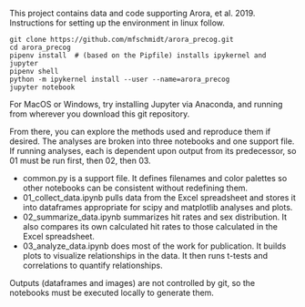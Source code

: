 This project contains data and code supporting Arora, et al. 2019.
Instructions for setting up the environment in linux follow.

    git clone https://github.com/mfschmidt/arora_precog.git
    cd arora_precog
    pipenv install  # (based on the Pipfile) installs ipykernel and jupyter
    pipenv shell
    python -m ipykernel install --user --name=arora_precog
    jupyter notebook
    
For MacOS or Windows, try installing Jupyter via Anaconda, and running from wherever you download
this git repository.

From there, you can explore the methods used and reproduce them if desired. The analyses are broken into three notebooks and one support file. If running analyses, each is dependent upon output from its predecessor, so 01 must be run first, then 02, then 03.

* common.py is a support file. It defines filenames and color palettes so other notebooks can be consistent without redefining them.
* 01_collect_data.ipynb pulls data from the Excel spreadsheet and stores it into dataframes appropriate for scipy and matplotlib analyses and plots.
* 02_summarize_data.ipynb summarizes hit rates and sex distribution. It also compares its own calculated hit rates to those calculated in the Excel spreadsheet.
* 03_analyze_data.ipynb does most of the work for publication. It builds plots to visualize relationships in the data. It then runs t-tests and correlations to quantify relationships.

Outputs (dataframes and images) are not controlled by git, so the notebooks must be executed locally to generate them.
